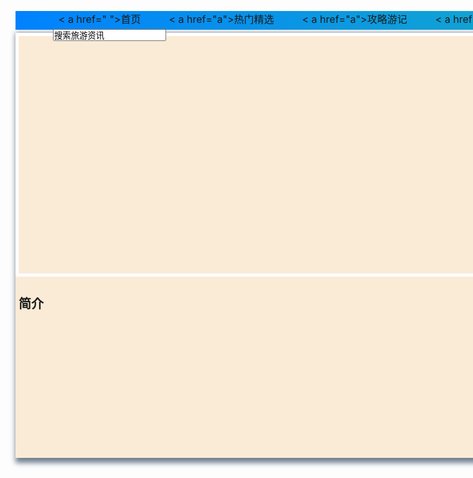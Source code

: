 <!DOCTYPE html>
<html>
 <head>
  <meta charset="UTF-8">
  <title></title>
  <style type="text/css">
   *{
    margin: 0;
    padding: 0;
   }
   .top{
    width: 1280px;
             height: 30px;
             margin: 0 auto;
             background-color: forestgreen;
             background-image: linear-gradient(45deg,#0081ff,#1cbbb4);
   }
   .top ul li{
    list-style-type: none;
             font-size: 16px;
             float: left;
             margin-left: 45px;
   }
   .top ul li a{
    text-decoration: none;
             color: black;
             font-weight: bold;
             text-align: center;
             line-height: 30px; 
             display: block;
             width: 140px;
             height: 30px;
             float: left;
   }
   .top ul li a:hover{
             background-color: salmon;
            }
   .sousuo{
    margin-top: 5px;
    margin-left: 60px;
   }
   .body{
    width: 1280px;
    height: 1200px;
    margin: 0 auto;
   }
   .body_left{
    width: 990px;
    height: 100%;
    float: left;
   }
   .body_left_t{
    width:100%;
    height:680px ;
    background-color: antiquewhite;
    box-shadow: 4px 4px 8px 4px slategrey;
    margin-bottom: 20px;
   }
   .body_left_t_1{
    width: 980px;
    height: 380px;
    background-image: url(img/微信图片_20221105093126.jpg);
    margin: 0 auto;
    margin-top: 5px;
    border: 5px solid white;
   }
   .body_left_f{
    width: 100%;
    height: 500px;
    background-color: cornflowerblue;
   }
   .body_right{
    width:250px;
    height:100%;
    background-color: darkmagenta;
    float: right;
    margin-left: 20px;
   }
   h2{
    margin-left: 5px;
             font-size: 20px;
   }
   p{
    text-indent: 2em;
   }
  </style>
 </head>
 <body>
  <div class="top">
   <ul>
    <li>< a href=" ">首页</ a></li>
    <li>< a href="a">热门精选</ a></li>
    <li>< a href="a">攻略游记</ a></li>
    <li>< a href="a">服务中心</ a></li>
    <li>< a href="a">查看更多</ a></li>
   </ul>
   <input class="sousuo" type="text" value="搜索旅游资讯"/>
  </div>
  <div class="body">
   <div class="body_left">
    <div class="body_left_t">
     <div class="body_left_t_1"></div>
     <div class="body_left_t_2">
      <h2>简介</h2>
         <p class="p1"></p >
         <br />
            <p class="p1></p >
     </div>
    </div>
    <div class="body_left_f"></div>
   </div>
   <div class="body_right"></div>
  </div>
 </body>
</html>
   
